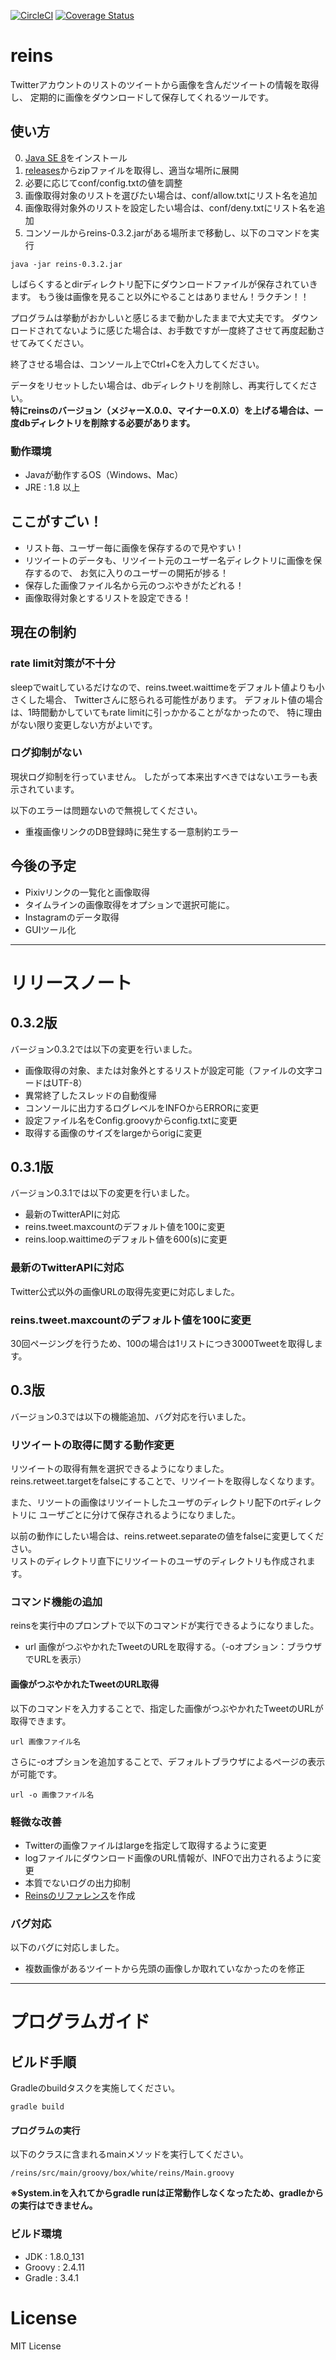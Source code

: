 [![CircleCI](https://circleci.com/gh/seriwb/reins.svg?style=shield)](https://circleci.com/gh/seriwb/reins)
[![Coverage Status](https://coveralls.io/repos/github/seriwb/reins/badge.svg)](https://coveralls.io/github/seriwb/reins)

# reins

Twitterアカウントのリストのツイートから画像を含んだツイートの情報を取得し、
定期的に画像をダウンロードして保存してくれるツールです。


## 使い方

0. [Java SE 8](http://www.oracle.com/technetwork/java/javase/downloads/index.html)をインストール
1. [releases](https://github.com/seriwb/reins/releases/latest)からzipファイルを取得し、適当な場所に展開
2. 必要に応じてconf/config.txtの値を調整
3. 画像取得対象のリストを選びたい場合は、conf/allow.txtにリスト名を追加
4. 画像取得対象外のリストを設定したい場合は、conf/deny.txtにリスト名を追加
5. コンソールからreins-0.3.2.jarがある場所まで移動し、以下のコマンドを実行
```
java -jar reins-0.3.2.jar
```

しばらくするとdirディレクトリ配下にダウンロードファイルが保存されていきます。
もう後は画像を見ること以外にやることはありません！ラクチン！！

プログラムは挙動がおかしいと感じるまで動かしたままで大丈夫です。
ダウンロードされてないように感じた場合は、お手数ですが一度終了させて再度起動させてみてください。

終了させる場合は、コンソール上でCtrl+Cを入力してください。

データをリセットしたい場合は、dbディレクトリを削除し、再実行してください。  
**特にreinsのバージョン（メジャーX.0.0、マイナー0.X.0）を上げる場合は、一度dbディレクトリを削除する必要があります。**


### 動作環境

- Javaが動作するOS（Windows、Mac）
- JRE : 1.8 以上


## ここがすごい！

- リスト毎、ユーザー毎に画像を保存するので見やすい！
- リツイートのデータも、リツイート元のユーザー名ディレクトリに画像を保存するので、
お気に入りのユーザーの開拓が捗る！
- 保存した画像ファイル名から元のつぶやきがたどれる！
- 画像取得対象とするリストを設定できる！


## 現在の制約

### rate limit対策が不十分

sleepでwaitしているだけなので、reins.tweet.waittimeをデフォルト値よりも小さくした場合、
Twitterさんに怒られる可能性があります。
デフォルト値の場合は、1時間動かしていてもrate limitに引っかかることがなかったので、
特に理由がない限り変更しない方がよいです。

### ログ抑制がない

現状ログ抑制を行っていません。
したがって本来出すべきではないエラーも表示されています。

以下のエラーは問題ないので無視してください。

- 重複画像リンクのDB登録時に発生する一意制約エラー


## 今後の予定

- Pixivリンクの一覧化と画像取得
- タイムラインの画像取得をオプションで選択可能に。
- Instagramのデータ取得
- GUIツール化


----

# リリースノート

## 0.3.2版

バージョン0.3.2では以下の変更を行いました。

- 画像取得の対象、または対象外とするリストが設定可能（ファイルの文字コードはUTF-8）
- 異常終了したスレッドの自動復帰
- コンソールに出力するログレベルをINFOからERRORに変更
- 設定ファイル名をConfig.groovyからconfig.txtに変更
- 取得する画像のサイズをlargeからorigに変更


## 0.3.1版

バージョン0.3.1では以下の変更を行いました。

- 最新のTwitterAPIに対応
- reins.tweet.maxcountのデフォルト値を100に変更
- reins.loop.waittimeのデフォルト値を600(s)に変更


### 最新のTwitterAPIに対応

Twitter公式以外の画像URLの取得先変更に対応しました。


### reins.tweet.maxcountのデフォルト値を100に変更

30回ページングを行うため、100の場合は1リストにつき3000Tweetを取得します。


## 0.3版

バージョン0.3では以下の機能追加、バグ対応を行いました。

### リツイートの取得に関する動作変更

リツイートの取得有無を選択できるようになりました。  
reins.retweet.targetをfalseにすることで、リツイートを取得しなくなります。

また、リツートの画像はリツイートしたユーザのディレクトリ配下のrtディレクトリに
ユーザごとに分けて保存されるようになりました。

以前の動作にしたい場合は、reins.retweet.separateの値をfalseに変更してください。  
リストのディレクトリ直下にリツイートのユーザのディレクトリも作成されます。


### コマンド機能の追加

reinsを実行中のプロンプトで以下のコマンドが実行できるようになりました。  

- url		画像がつぶやかれたTweetのURLを取得する。（-oオプション：ブラウザでURLを表示）


#### 画像がつぶやかれたTweetのURL取得

以下のコマンドを入力することで、指定した画像がつぶやかれたTweetのURLが取得できます。

    url 画像ファイル名

さらに-oオプションを追加することで、デフォルトブラウザによるページの表示が可能です。

    url -o 画像ファイル名


### 軽微な改善

- Twitterの画像ファイルはlargeを指定して取得するように変更
- logファイルにダウンロード画像のURL情報が、INFOで出力されるように変更
- 本質でないログの出力抑制
- [Reinsのリファレンス](docs/reference.md)を作成


### バグ対応

以下のバグに対応しました。

- 複数画像があるツイートから先頭の画像しか取れていなかったのを修正


----

# プログラムガイド

## ビルド手順

Gradleのbuildタスクを実施してください。

    gradle build

#### プログラムの実行
以下のクラスに含まれるmainメソッドを実行してください。

    /reins/src/main/groovy/box/white/reins/Main.groovy

**※System.inを入れてからgradle runは正常動作しなくなったため、gradleからの実行はできません。**

### ビルド環境

- JDK : 1.8.0_131
- Groovy : 2.4.11
- Gradle : 3.4.1


# License

MIT License
